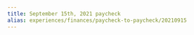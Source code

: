 ```yaml
---
title: September 15th, 2021 paycheck
alias: experiences/finances/paycheck-to-paycheck/20210915
---
```

